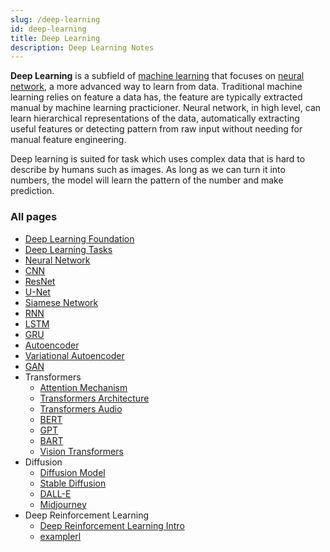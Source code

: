 ```yaml
---
slug: /deep-learning
id: deep-learning
title: Deep Learning
description: Deep Learning Notes
---
```


**Deep Learning** is a subfield of [machine learning](/machine-learning) that focuses on [neural network](deep-learning/neural-network), a more advanced way to learn from data. Traditional machine learning relies on feature a data has, the feature are typically extracted manual by machine learning practicioner. Neural network, in high level, can learn hierarchical representations of the data, automatically extracting useful features or detecting pattern from raw input without needing for manual feature engineering.

Deep learning is suited for task which uses complex data that is hard to describe by humans such as images. As long as we can turn it into numbers, the model will learn the pattern of the number and make prediction.

### All pages

- [Deep Learning Foundation](deep-learning/deep-learning-foundation)
- [Deep Learning Tasks](deep-learning/deep-learning-tasks)
- [Neural Network](deep-learning/neural-network)
- [CNN](deep-learning/cnn)
- [ResNet](deep-learning/resnet)
- [U-Net](deep-learning/u-net)
- [Siamese Network](deep-learning/siamese-network)
- [RNN](deep-learning/rnn)
- [LSTM](deep-learning/lstm)
- [GRU](deep-learning/gru)
- [Autoencoder](deep-learning/autoencoder)
- [Variational Autoencoder](deep-learning/variational-autoencoder)
- [GAN](deep-learning/gan)
- Transformers
  - [Attention Mechanism](deep-learning/transformers/attention-mechanism)
  - [Transformers Architecture](deep-learning/transformers/transformers-architecture)
  - [Transformers Audio](deep-learning/transformers/transformers-audio)
  - [BERT](deep-learning/transformers/bert)
  - [GPT](deep-learning/transformers/gpt)
  - [BART](deep-learning/transformers/bart)
  - [Vision Transformers](deep-learning/transformers/vision-transformers)
- Diffusion
  - [Diffusion Model](deep-learning/diffusion/diffusion-model)
  - [Stable Diffusion](deep-learning/diffusion/stable-diffusion)
  - [DALL-E](deep-learning/diffusion/dall-e)
  - [Midjourney](deep-learning/diffusion/midjourney)
- Deep Reinforcement Learning
  - [Deep Reinforcement Learning Intro](deep-learning/deep-reinforcement-learning/deep-reinforcement-learning-intro)
  - [examplerl](deep-learning/deep-reinforcement-learning/examplerl)
